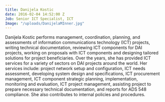 ```yaml
---
title: Danijela Kostic
date: 2016-02-04 14:52:00 Z
Job: Senior ICT Specialist, ICT
Image: "/uploads/DanijelaMInner.jpg"
---
```


Danijela Kostic performs management, coordination, planning, and assessments of information communications technology (ICT) projects, writing technical documentation, reviewing ICT components for DAI projects, working on proposals with ICT components and designing tailored solutions for project beneficiaries. Over the years, she has provided ICT services for a variety of sectors on DAI projects around the world. Her services include: project network setup and configuration, ICT needs assessment, developing system design and specifications, ICT procurement management, ICT component strategic planning, implementation, monitoring and evaluation, ICT project management, assisting project to prepare necessary technical documentation, and reports for ADS 548 compliance. She also contributes to internal policies and procedures.